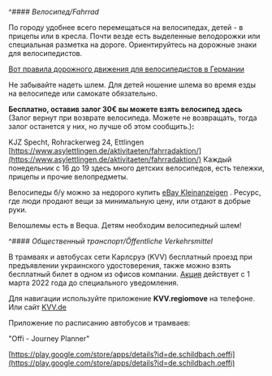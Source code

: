 
^#### _Велосипед/Fahrrad_

По городу удобнее всего перемещаться на велосипедах, детей - в прицепы или в кресла. Почти везде есть выделенные велодорожки или специальная разметка на дороге. Ориентируйтесь на дорожные знаки для велосипедистов.

[Вот правила дорожного движения для велосипедистов в Германии](https://www.vg-l.de/dokumente/asyl/verkehr/verkehrsregeln-russisch.pdf?cid=9f)

Не забывайте надеть шлем. Для детей ношение шлема во время езды на велосипеде или самокате обязательно.

**Бесплатно, оставив залог 30€ вы можете взять велосипед здесь** (Залог вернут при возврате велосипеда. Можете не возвращать, тогда залог останется у них, но лучше об этом сообщить.)**:**

KJZ Specht, Rohrackerweg 24, Ettlingen [](https://www.asylettlingen.de/aktivitaeten/fahrradaktion/)[https://www.asylettlingen.de/aktivitaeten/fahrradaktion/](https://www.asylettlingen.de/aktivitaeten/fahrradaktion/) Каждый понедельник с 16 до 19 здесь много детских велосипедов, есть тележки, прицепы и прочие велопредметы.

Велосипеды б/у можно за недорого купить [eBay Kleinanzeigen](https://www.ebay-kleinanzeigen.de/) . Ресурс, где люди продают вещи за минимальную цену, или отдают в добрые руки.

Велошлемы есть в Bequa. Детям необходим велосипедный шлем!

^#### _Общественный транспорт/Öffentliche Verkehrsmittel_

В трамваях и автобусах сети Карлсруэ (KVV) бесплатный проезд при предъявлении украинского удостоверения, также можно взять бесплатный билет в одном из офисов компании. [Акция](https://www.kvv.de/unternehmen/kvv-news/detail/gefluechtete-aus-der-ukraine-koennen-kostenlos-busse-und-bahnen-im-kvv-nutzen-1.html) действует с 1 марта 2022 года до специального уведомления.

Для навигации используйте приложение **KVV.regiomove** на телефоне. Или сайт [KVV.de](https://www.kvv.de/)

Приложение по расписанию автобусов и трамваев:

"Offi - Journey Planner"

[](https://play.google.com/store/apps/details?id=de.schildbach.oeffi)[https://play.google.com/store/apps/details?id=de.schildbach.oeffi](https://play.google.com/store/apps/details?id=de.schildbach.oeffi)